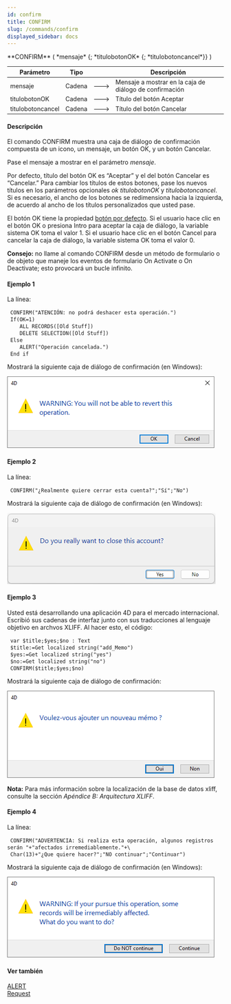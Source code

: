 ```yaml
---
id: confirm
title: CONFIRM
slug: /commands/confirm
displayed_sidebar: docs
---
```


<!--REF #_command_.CONFIRM.Syntax-->**CONFIRM** ( *mensaje* {; *titulobotonOK* {; *titulobotoncancel*}} )<!-- END REF-->
<!--REF #_command_.CONFIRM.Params-->
| Parámetro | Tipo |  | Descripción |
| --- | --- | --- | --- |
| mensaje | Cadena | &#x1F852; | Mensaje a mostrar en la caja de diálogo de confirmación |
| titulobotonOK | Cadena | &#x1F852; | Título del botón Aceptar |
| titulobotoncancel | Cadena | &#x1F852; | Título del botón Cancelar |

<!-- END REF-->

#### Descripción 

<!--REF #_command_.CONFIRM.Summary-->El comando CONFIRM muestra una caja de diálogo de confirmación compuesta de un icono, un mensaje, un botón OK, y un botón Cancelar.<!-- END REF-->

Pase el mensaje a mostrar en el parámetro *mensaje*.

Por defecto, título del botón OK es “Aceptar” y el del botón Cancelar es “Cancelar.” Para cambiar los títulos de estos botones, pase los nuevos títulos en los parámetros opcionales *ok titulobotonOK* y *titulobotoncancel*. Si es necesario, el ancho de los botones se redimensiona hacia la izquierda, de acuerdo al ancho de los títulos personalizados que usted pase.

El botón OK tiene la propiedad [botón por defecto](https://developer.4d.com/docs/FormObjects/propertiesAppearance#default-button). Si el usuario hace clic en el botón OK o presiona Intro para aceptar la caja de diálogo, la variable sistema OK toma el valor 1\. Si el usuario hace clic en el botón Cancel para cancelar la caja de diálogo, la variable sistema OK toma el valor 0.

**Consejo:** no llame al comando CONFIRM desde un método de formulario o de objeto que maneje los eventos de formulario On Activate o On Deactivate; esto provocará un bucle infinito.

#### Ejemplo 1 

La línea:

```4d
 CONFIRM("ATENCIÓN: no podrá deshacer esta operación.")
 If(OK=1)
    ALL RECORDS([Old Stuff])
    DELETE SELECTION([Old Stuff])
 Else
    ALERT("Operación cancelada.")
 End if
```

Mostrará la siguiente caja de diálogo de confirmación (en Windows):

![](../assets/en/commands/pict4225029.EN.png)

#### Ejemplo 2 

La línea:

```4d
 CONFIRM("¿Realmente quiere cerrar esta cuenta?";"Sí";"No")
```

Mostrará la siguiente caja de diálogo de confirmación (en Windows):

![](../assets/en/commands/pict4225038.EN.png)

#### Ejemplo 3 

Usted está desarrollando una aplicación 4D para el mercado internacional. Escribió sus cadenas de interfaz junto con sus traducciones al lenguaje objetivo en archvos XLIFF. Al hacer esto, el código:

```4d
 var $title;$yes;$no : Text
 $title:=Get localized string("add_Memo")
 $yes:=Get localized string("yes")
 $no:=Get localized string("no")
 CONFIRM($title;$yes;$no)
```

Mostrará la siguiente caja de diálogo de confirmación:

![](../assets/en/commands/pict4225048.EN.png)

**Nota:** Para más información sobre la localización de la base de datos xliff, consulte la sección *Apéndice B: Arquitectura XLIFF*. 

#### Ejemplo 4 

La línea:

```4d
 CONFIRM("ADVERTENCIA: Si realiza esta operación, algunos registros serán "+"afectados irremediablemente."+\
 Char(13)+"¿Que quiere hacer?";"NO continuar";"Continuar")
```

Mostrará la siguiente caja de diálogo de confirmación (en Windows):

![](../assets/en/commands/pict4225058.EN.png)

#### Ver también 

[ALERT](alert.md)  
[Request](request.md)  